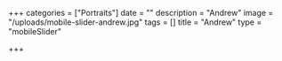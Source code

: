 +++
categories = ["Portraits"]
date = ""
description = "Andrew"
image = "/uploads/mobile-slider-andrew.jpg"
tags = []
title = "Andrew"
type = "mobileSlider"

+++
